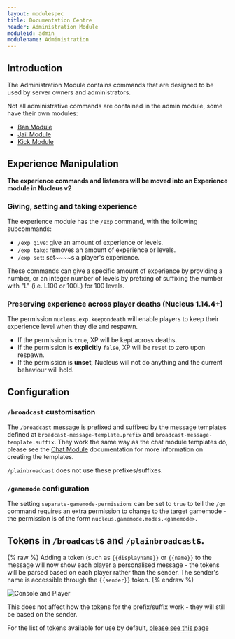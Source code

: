 ```yaml
---
layout: modulespec
title: Documentation Centre
header: Administration Module
moduleid: admin
modulename: Administration
---
```


## Introduction

The Administration Module contains commands that are designed to be used by server owners and administrators.

Not all administrative commands are contained in the admin module, some have their own modules:

* [Ban Module](ban.html)
* [Jail Module](jail.html)
* [Kick Module](kick.html)

## Experience Manipulation

**The experience commands and listeners will be moved into an Experience module in Nucleus v2**

### Giving, setting and taking experience

The experience module has the `/exp` command, with the following subcommands:

* `/exp give`: give an amount of experience or levels.
* `/exp take`: removes an amount of experience or levels.
* `/exp set`: set~~~~s a player's experience.

These commands can give a specific amount of experience by providing a number, or an integer number of levels by prefxing of suffixing the number with "L" (i.e. L100 or 100L) for 100 levels. 

### Preserving experience across player deaths (Nucleus 1.14.4+)

The permission `nucleus.exp.keepondeath` will enable players to keep their experience level when they die and respawn.

* If the permission is `true`, XP will be kept across deaths.
* If the permission is **explicitly** `false`, XP will be reset to zero upon respawn.
* If the permission is **unset**, Nucleus will not do anything and the current behaviour will hold.

## Configuration

### `/broadcast` customisation

The `/broadcast` message is prefixed and suffixed by the message templates defined at `broadcast-message-template.prefix` and `broadcast-message-template.suffix`. 
They work the same way as the chat module templates do, please see the [Chat Module](chat.html) documentation for more information on creating the templates.

`/plainbroadcast` does not use these prefixes/suffixes.

### `/gamemode` configuration

The setting `separate-gamemode-permissions` can be set to `true` to tell the `/gm` command requires an extra permission to change to the target gamemode - 
the permission is of the form `nucleus.gamemode.modes.<gamemode>`.

## Tokens in `/broadcast`s and `/plainbroadcast`s.

{% raw %}
Adding a token (such as `{{displayname}}` or `{{name}}` to the message will now show each player a personalised message - the tokens will be parsed based on each player rather than the sender. The sender's name is accessible through the `{{sender}}` token.
{% endraw %}

![Console and Player](https://i.gyazo.com/19b6bf177b7573fadb7714f0ae75c2c7.png)

This does not affect how the tokens for the prefix/suffix work - they will still be based on the sender.

For the list of tokens available for use by default, [please see this page](../configuration/links-and-tokens.html)